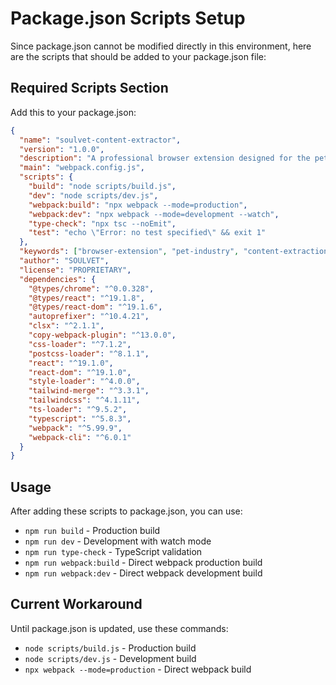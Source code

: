 # Package.json Scripts Setup

Since package.json cannot be modified directly in this environment, here are the scripts that should be added to your package.json file:

## Required Scripts Section

Add this to your package.json:

```json
{
  "name": "soulvet-content-extractor",
  "version": "1.0.0",
  "description": "A professional browser extension designed for the pet industry",
  "main": "webpack.config.js",
  "scripts": {
    "build": "node scripts/build.js",
    "dev": "node scripts/dev.js",
    "webpack:build": "npx webpack --mode=production",
    "webpack:dev": "npx webpack --mode=development --watch",
    "type-check": "npx tsc --noEmit",
    "test": "echo \"Error: no test specified\" && exit 1"
  },
  "keywords": ["browser-extension", "pet-industry", "content-extraction", "veterinary"],
  "author": "SOULVET",
  "license": "PROPRIETARY",
  "dependencies": {
    "@types/chrome": "^0.0.328",
    "@types/react": "^19.1.8",
    "@types/react-dom": "^19.1.6",
    "autoprefixer": "^10.4.21",
    "clsx": "^2.1.1",
    "copy-webpack-plugin": "^13.0.0",
    "css-loader": "^7.1.2",
    "postcss-loader": "^8.1.1",
    "react": "^19.1.0",
    "react-dom": "^19.1.0",
    "style-loader": "^4.0.0",
    "tailwind-merge": "^3.3.1",
    "tailwindcss": "^4.1.11",
    "ts-loader": "^9.5.2",
    "typescript": "^5.8.3",
    "webpack": "^5.99.9",
    "webpack-cli": "^6.0.1"
  }
}
```

## Usage

After adding these scripts to package.json, you can use:

- `npm run build` - Production build
- `npm run dev` - Development with watch mode
- `npm run type-check` - TypeScript validation
- `npm run webpack:build` - Direct webpack production build
- `npm run webpack:dev` - Direct webpack development build

## Current Workaround

Until package.json is updated, use these commands:

- `node scripts/build.js` - Production build
- `node scripts/dev.js` - Development build
- `npx webpack --mode=production` - Direct webpack build